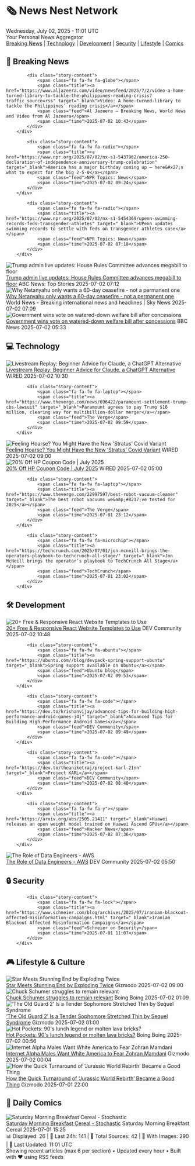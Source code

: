 <!-- Processing 54 RSS feeds at 2025-07-02 11:01:39 UTC -->
<!-- Processing: XKCD -->
<!-- Processing: Saturday Morning Breakfast Cereal -->
<!-- Processing: Poorly Drawn Lines -->
<!-- Processing: Garfield -->
<!-- Processing: Cyanide & Happiness -->
<!-- Processing: Girl Genius -->
<!-- Processing: CNN Top Stories -->
<!-- Processing: CNN Breaking News -->
<!-- Processing: Al Jazeera Breaking News -->
<!-- Processing: NPR News -->
<!-- Processing: Reuters Top News -->
<!-- Processing: Associated Press Breaking -->
<!-- Processing: O'Reilly Radar -->
<!-- Processing: WIRED -->
<!-- Processing: Slashdot -->
<!-- Processing: Hacker News -->
<!-- Processing: Dev.to -->
<!-- Processing: StackOverflow Blog -->
<!-- Processing: It's FOSS -->
<!-- Error processing https://itsfoss.com/rss/: The read operation timed out -->
<!-- Processing: OMG! Ubuntu -->
<!-- Processing: Red Hat Blog -->
<!-- Processing: Ubuntu Blog -->
<!-- Processing: The Pragmatic Engineer -->
<!-- Processing: Boing Boing -->
<!-- Processing: Krebs on Security -->
<!-- Generated 6 new posts out of 25 feeds processed -->
<div class="newspaper-header">
    <h1 class="newspaper-title">🗞️ News Nest Network</h1>
    <div class="newspaper-date">Wednesday, July 02, 2025 - 11:01 UTC</div>
    <div class="newspaper-subtitle">Your Personal News Aggregator</div>
</div>

<div class="newspaper-nav">
    <a href="#breaking">Breaking News</a> |
    <a href="#tech">Technology</a> |
    <a href="#dev">Development</a> |
    <a href="#security">Security</a> |
    <a href="#lifestyle">Lifestyle</a> |
    <a href="#webcomics">Comics</a>
</div>

<div class="news-section breaking-news" id="breaking">
<h2 class="section-header">🚨 Breaking News</h2>
<div class="stories-container">
<div class="story">
            
            <div class="story-content">
                <span class="fa fa-fw fa-globe"></span>
                <span class="title"><a href="https://www.aljazeera.com/video/newsfeed/2025/7/2/video-a-home-turned-library-to-tackle-the-philippines-reading-crisis?traffic_source=rss" target="_blank">Video: A home-turned-library to tackle the Philippines’ reading crisis</a></span>
                <span class="feed">Al Jazeera – Breaking News, World News and Video from Al Jazeera</span>
                <span class="time">2025-07-02 10:43</span>
            </div>
        </div>
<div class="story">
            
            <div class="story-content">
                <span class="fa fa-fw fa-radio"></span>
                <span class="title"><a href="https://www.npr.org/2025/07/02/nx-s1-5437962/america-250-declaration-of-independence-anniversary-trump-celebration" target="_blank">America has a major birthday coming up — here&#x27;s what to expect for the big 2-5-0</a></span>
                <span class="feed">NPR Topics: News</span>
                <span class="time">2025-07-02 09:24</span>
            </div>
        </div>
<div class="story">
            
            <div class="story-content">
                <span class="fa fa-fw fa-radio"></span>
                <span class="title"><a href="https://www.npr.org/2025/07/02/nx-s1-5454369/upenn-swimming-records-feds-transgender-athletes" target="_blank">UPenn updates swimming records to settle with feds on transgender athletes case</a></span>
                <span class="feed">NPR Topics: News</span>
                <span class="time">2025-07-02 07:18</span>
            </div>
        </div>
<div class="story">
            <img src="https://s.abcnews.com/images/US/Capitol-DB-250702_1751439894809_hpMain_2_4x3t_384.jpg" alt="Trump admin live updates: House Rules Committee advances megabill to floor" class="story-image" loading="lazy" onerror="this.style.display='none'">
            <div class="story-content">
                <span class="fa fa-fw fa-tv"></span>
                <span class="title"><a href="https://abcnews.go.com/US/live-updates/trump-admin-live-updates-senate-begin-big-beautiful/?id=123330663" target="_blank">Trump admin live updates: House Rules Committee advances megabill to floor</a></span>
                <span class="feed">ABC News: Top Stories</span>
                <span class="time">2025-07-02 07:12</span>
            </div>
        </div>
<div class="story">
            <img src="https://e3.365dm.com/25/04/1920x1080/skynews-trump-donald_6879194.jpg?20250407183847" alt="Why Netanyahu only wants a 60-day ceasefire - not a permanent one" class="story-image" loading="lazy" onerror="this.style.display='none'">
            <div class="story-content">
                <span class="fa fa-fw fa-satellite"></span>
                <span class="title"><a href="https://news.sky.com/story/gaza-ceasefire-proposal-a-significant-moment-but-there-are-still-many-unanswered-questions-13391292" target="_blank">Why Netanyahu only wants a 60-day ceasefire - not a permanent one</a></span>
                <span class="feed">World News - Breaking international news and headlines | Sky News</span>
                <span class="time">2025-07-02 07:09</span>
            </div>
        </div>
<div class="story">
            <img src="https://ichef.bbci.co.uk/ace/standard/240/cpsprodpb/a5c3/live/f7ea0850-56b3-11f0-9074-8989d8c97d87.jpg" alt="Government wins vote on watered-down welfare bill after concessions" class="story-image" loading="lazy" onerror="this.style.display='none'">
            <div class="story-content">
                <span class="fa fa-fw fa-flag"></span>
                <span class="title"><a href="https://www.bbc.com/news/articles/cly8877x3z2o" target="_blank">Government wins vote on watered-down welfare bill after concessions</a></span>
                <span class="feed">BBC News</span>
                <span class="time">2025-07-02 05:33</span>
            </div>
        </div>
</div>
</div>
<div class="news-section tech-news" id="tech">
<h2 class="section-header">💻 Technology</h2>
<div class="stories-container">
<div class="story">
            <img src="https://media.wired.com/photos/662bb0a4686afc207a6e8aec/master/pass/AI-Unlocked_16x9.jpg" alt="Livestream Replay: Beginner Advice for Claude, a ChatGPT Alternative" class="story-image" loading="lazy" onerror="this.style.display='none'">
            <div class="story-content">
                <span class="fa fa-fw fa-bolt"></span>
                <span class="title"><a href="https://www.wired.com/story/subscriber-only-livestream-replay-chatbot-basics-beginner-advice-for-claude/" target="_blank">Livestream Replay: Beginner Advice for Claude, a ChatGPT Alternative</a></span>
                <span class="feed">WIRED</span>
                <span class="time">2025-07-02 10:30</span>
            </div>
        </div>
<div class="story">
            
            <div class="story-content">
                <span class="fa fa-fw fa-laptop"></span>
                <span class="title"><a href="https://www.theverge.com/news/696422/paramount-settlement-trump-cbs-lawsuit" target="_blank">Paramount agrees to pay Trump $16 million, clearing way for multibillion-dollar merger</a></span>
                <span class="feed">The Verge</span>
                <span class="time">2025-07-02 09:59</span>
            </div>
        </div>
<div class="story">
            <img src="https://media.wired.com/photos/68627f60c79f0d63de68d86c/master/pass/1366654397" alt="Feeling Hoarse? You Might Have the New ‘Stratus’ Covid Variant" class="story-image" loading="lazy" onerror="this.style.display='none'">
            <div class="story-content">
                <span class="fa fa-fw fa-bolt"></span>
                <span class="title"><a href="https://www.wired.com/story/feeling-hoarse-you-might-have-the-new-stratus-covid-variant/" target="_blank">Feeling Hoarse? You Might Have the New ‘Stratus’ Covid Variant</a></span>
                <span class="feed">WIRED</span>
                <span class="time">2025-07-02 09:00</span>
            </div>
        </div>
<div class="story">
            <img src="https://media.wired.com/photos/67b63b9079f27a355461c964/master/pass/WIRED-Coupons-R2_2.png" alt="20% Off HP Coupon Code | July 2025" class="story-image" loading="lazy" onerror="this.style.display='none'">
            <div class="story-content">
                <span class="fa fa-fw fa-bolt"></span>
                <span class="title"><a href="https://www.wired.com/story/hp-coupon-code/" target="_blank">20% Off HP Coupon Code | July 2025</a></span>
                <span class="feed">WIRED</span>
                <span class="time">2025-07-02 05:00</span>
            </div>
        </div>
<div class="story">
            
            <div class="story-content">
                <span class="fa fa-fw fa-laptop"></span>
                <span class="title"><a href="https://www.theverge.com/22997597/best-robot-vacuum-cleaner" target="_blank">The best robot vacuums we&amp;#8217;ve tested for 2025</a></span>
                <span class="feed">The Verge</span>
                <span class="time">2025-07-01 23:12</span>
            </div>
        </div>
<div class="story">
            
            <div class="story-content">
                <span class="fa fa-fw fa-microchip"></span>
                <span class="title"><a href="https://techcrunch.com/2025/07/01/jon-mcneill-brings-the-operators-playbook-to-techcrunch-all-stage/" target="_blank">Jon McNeill brings the operator’s playbook to TechCrunch All Stage</a></span>
                <span class="feed">TechCrunch</span>
                <span class="time">2025-07-01 23:02</span>
            </div>
        </div>
</div>
</div>
<div class="news-section dev-news" id="dev">
<h2 class="section-header">🛠️ Development</h2>
<div class="stories-container">
<div class="story">
            <img src="https://media2.dev.to/dynamic/image/width=800%2Cheight=%2Cfit=scale-down%2Cgravity=auto%2Cformat=auto/https%3A%2F%2Fdev-to-uploads.s3.amazonaws.com%2Fuploads%2Farticles%2Fzau4qytvnz2p6rtm11qc.png" alt="20+ Free &amp; Responsive React Website Templates to Use" class="story-image" loading="lazy" onerror="this.style.display='none'">
            <div class="story-content">
                <span class="fa fa-fw fa-code"></span>
                <span class="title"><a href="https://dev.to/wrap-pixel/responsive-react-website-templates-for-developers-37gi" target="_blank">20+ Free &amp; Responsive React Website Templates to Use</a></span>
                <span class="feed">DEV Community</span>
                <span class="time">2025-07-02 10:48</span>
            </div>
        </div>
<div class="story">
            
            <div class="story-content">
                <span class="fa fa-fw fa-ubuntu"></span>
                <span class="title"><a href="https://ubuntu.com//blog/devpack-spring-support-ubuntu" target="_blank">Spring support available on Ubuntu</a></span>
                <span class="feed">Ubuntu blog</span>
                <span class="time">2025-07-02 09:53</span>
            </div>
        </div>
<div class="story">
            
            <div class="story-content">
                <span class="fa fa-fw fa-code"></span>
                <span class="title"><a href="https://dev.to/krishanvijay/advanced-tips-for-building-high-performance-android-games-j4j" target="_blank">Advanced Tips for Building High-Performance Android Games</a></span>
                <span class="feed">DEV Community</span>
                <span class="time">2025-07-02 09:49</span>
            </div>
        </div>
<div class="story">
            
            <div class="story-content">
                <span class="fa fa-fw fa-code"></span>
                <span class="title"><a href="https://dev.to/theaniketraj/project-karl-21nn" target="_blank">Project KARL</a></span>
                <span class="feed">DEV Community</span>
                <span class="time">2025-07-02 08:40</span>
            </div>
        </div>
<div class="story">
            
            <div class="story-content">
                <span class="fa fa-fw fa-y"></span>
                <span class="title"><a href="https://arxiv.org/abs/2505.21411" target="_blank">Huawei releases an open weight model trained on Huawei Ascend GPUs</a></span>
                <span class="feed">Hacker News</span>
                <span class="time">2025-07-02 07:36</span>
            </div>
        </div>
<div class="story">
            <img src="https://media2.dev.to/dynamic/image/width=800%2Cheight=%2Cfit=scale-down%2Cgravity=auto%2Cformat=auto/https%3A%2F%2Fdev-to-uploads.s3.amazonaws.com%2Fuploads%2Farticles%2F3wi33l1x9r8jp9xt4xxj.png" alt="The Role of Data Engineers - AWS" class="story-image" loading="lazy" onerror="this.style.display='none'">
            <div class="story-content">
                <span class="fa fa-fw fa-code"></span>
                <span class="title"><a href="https://dev.to/o_mutwiri/the-role-of-data-engineers-aws-3g6j" target="_blank">The Role of Data Engineers - AWS</a></span>
                <span class="feed">DEV Community</span>
                <span class="time">2025-07-02 05:50</span>
            </div>
        </div>
</div>
</div>
<div class="news-section security-news" id="security">
<h2 class="section-header">🔒 Security</h2>
<div class="stories-container">
<div class="story">
            
            <div class="story-content">
                <span class="fa fa-fw fa-lock"></span>
                <span class="title"><a href="https://www.schneier.com/blog/archives/2025/07/iranian-blackout-affected-misinformation-campaigns.html" target="_blank">Iranian Blackout Affected Misinformation Campaigns</a></span>
                <span class="feed">Schneier on Security</span>
                <span class="time">2025-07-01 11:07</span>
            </div>
        </div>
</div>
</div>
<div class="news-section lifestyle-news" id="lifestyle">
<h2 class="section-header">🎮 Lifestyle & Culture</h2>
<div class="stories-container">
<div class="story">
            <img src="https://gizmodo.com/app/uploads/2025/07/double-explosion-star.jpg" alt="Star Meets Stunning End by Exploding Twice" class="story-image" loading="lazy" onerror="this.style.display='none'">
            <div class="story-content">
                <span class="fa fa-fw fa-computer"></span>
                <span class="title"><a href="https://gizmodo.com/star-meets-stunning-end-by-exploding-twice-2000623146" target="_blank">Star Meets Stunning End by Exploding Twice</a></span>
                <span class="feed">Gizmodo</span>
                <span class="time">2025-07-02 09:00</span>
            </div>
        </div>
<div class="story">
            <img src="https://i0.wp.com/boingboing.net/wp-content/uploads/2025/03/shutterstock_596958536-e1742226745964.jpg?fit=1080%2C721&amp;quality=60&amp;ssl=1" alt="Chuck Schumer struggles to remain relevant" class="story-image" loading="lazy" onerror="this.style.display='none'">
            <div class="story-content">
                <span class="fa fa-fw fa-arrow-right"></span>
                <span class="title"><a href="https://boingboing.net/2025/07/01/chuck-schumer-struggles-to-remain-relevant.html" target="_blank">Chuck Schumer struggles to remain relevant</a></span>
                <span class="feed">Boing Boing</span>
                <span class="time">2025-07-02 01:09</span>
            </div>
        </div>
<div class="story">
            <img src="https://gizmodo.com/app/uploads/2025/06/OldGuardtopart.jpg" alt="‘The Old Guard 2’ Is a Tender Sophomore Stretched Thin by Sequel Syndrome" class="story-image" loading="lazy" onerror="this.style.display='none'">
            <div class="story-content">
                <span class="fa fa-fw fa-computer"></span>
                <span class="title"><a href="https://gizmodo.com/the-old-guard-2-is-a-tender-sophomore-stretched-thin-by-sequel-syndrome-2000621108" target="_blank">‘The Old Guard 2’ Is a Tender Sophomore Stretched Thin by Sequel Syndrome</a></span>
                <span class="feed">Gizmodo</span>
                <span class="time">2025-07-02 01:00</span>
            </div>
        </div>
<div class="story">
            <img src="https://i0.wp.com/boingboing.net/wp-content/uploads/2025/07/hotpocket.jpg?fit=480%2C360&amp;quality=60&amp;ssl=1" alt="Hot Pockets: 90&#x27;s lunch legend or molten lava bricks?" class="story-image" loading="lazy" onerror="this.style.display='none'">
            <div class="story-content">
                <span class="fa fa-fw fa-arrow-right"></span>
                <span class="title"><a href="https://boingboing.net/2025/07/01/hot-pockets-90s-lunch-legend-or-molten-lava-bricks.html" target="_blank">Hot Pockets: 90&#x27;s lunch legend or molten lava bricks?</a></span>
                <span class="feed">Boing Boing</span>
                <span class="time">2025-07-02 00:56</span>
            </div>
        </div>
<div class="story">
            <img src="https://gizmodo.com/app/uploads/2025/07/Zohran-Mamdani.jpg" alt="Internet Alpha Males Want White America to Fear Zohran Mamdani" class="story-image" loading="lazy" onerror="this.style.display='none'">
            <div class="story-content">
                <span class="fa fa-fw fa-computer"></span>
                <span class="title"><a href="https://gizmodo.com/internet-alpha-males-want-white-america-to-fear-zohran-mamdani-2000623086" target="_blank">Internet Alpha Males Want White America to Fear Zohran Mamdani</a></span>
                <span class="feed">Gizmodo</span>
                <span class="time">2025-07-02 00:04</span>
            </div>
        </div>
<div class="story">
            <img src="https://gizmodo.com/app/uploads/2025/06/jurassic-world-rebirth-interview-4.jpg" alt="How the Quick Turnaround of ‘Jurassic World Rebirth’ Became a Good Thing" class="story-image" loading="lazy" onerror="this.style.display='none'">
            <div class="story-content">
                <span class="fa fa-fw fa-computer"></span>
                <span class="title"><a href="https://gizmodo.com/how-the-quick-turnaround-of-jurassic-world-rebirth-became-a-good-thing-2000622414" target="_blank">How the Quick Turnaround of ‘Jurassic World Rebirth’ Became a Good Thing</a></span>
                <span class="feed">Gizmodo</span>
                <span class="time">2025-07-01 22:00</span>
            </div>
        </div>
</div>
</div>
<div class="news-section webcomics-section" id="webcomics">
<h2 class="section-header">🎨 Daily Comics</h2>
<div class="stories-container">
<div class="story">
            <img src="https://www.smbc-comics.com/comics/1750828096-20250701.png" alt="Saturday Morning Breakfast Cereal - Stochastic" class="story-image" loading="lazy" onerror="this.style.display='none'">
            <div class="story-content">
                <span class="fa fa-fw fa-smile"></span>
                <span class="title"><a href="https://www.smbc-comics.com/comic/stochastic" target="_blank">Saturday Morning Breakfast Cereal - Stochastic</a></span>
                <span class="feed">Saturday Morning Breakfast Cereal</span>
                <span class="time">2025-07-01 15:25</span>
            </div>
        </div>
</div>
</div>

<div class="newspaper-footer">
    <div class="stats">
        📊 Displayed: 26 | 📅 Last 24h: 141 | 📡 Total Sources: 42 | 📸 With Images: 290 |
        🔄 Last Updated: 11:01 UTC
    </div>
    <div class="footer-note">
        Showing recent articles (max 6 per section) • Updated every hour • Built with ❤️ using RSS feeds
    </div>
</div>
